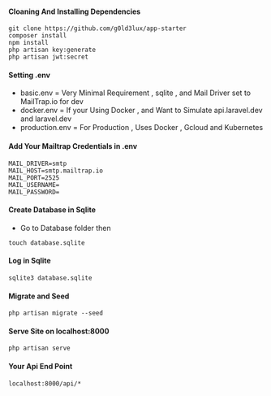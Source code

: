 #### Cloaning And Installing Dependencies

```
git clone https://github.com/g0ld3lux/app-starter
composer install
npm install
php artisan key:generate
php artisan jwt:secret
```


#### Setting .env

- basic.env = Very Minimal Requirement , sqlite , and Mail Driver set to MailTrap.io for dev
- docker.env = If your Using Docker , and Want to Simulate api.laravel.dev and laravel.dev 
- production.env = For Production , Uses Docker , Gcloud and Kubernetes


#### Add Your Mailtrap Credentials in .env

```
MAIL_DRIVER=smtp
MAIL_HOST=smtp.mailtrap.io
MAIL_PORT=2525
MAIL_USERNAME=
MAIL_PASSWORD=

```

#### Create Database in Sqlite

- Go to Database folder then

```
touch database.sqlite
```

#### Log in Sqlite

```
sqlite3 database.sqlite
```


#### Migrate and Seed

```
php artisan migrate --seed
```


#### Serve Site on localhost:8000

```
php artisan serve
```

#### Your Api End Point

```
localhost:8000/api/*
```